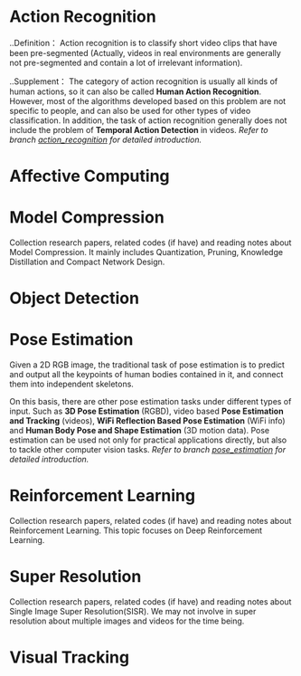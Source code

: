 # Action Recognition
..Definition： Action recognition is to classify short video clips that have been pre-segmented (Actually, videos in real environments are generally not pre-segmented and contain a lot of irrelevant information).

..Supplement： The category of action recognition is usually all kinds of human actions, so it can also be called **Human Action Recognition**. However, most of the algorithms developed based on this problem are not specific to people, and can also be used for other types of video classification. In addition, the task of action recognition generally does not include the problem of **Temporal Action Detection** in videos. *Refer to branch [action_recognition](./action_recognition) for detailed introduction.*


# Affective Computing



# Model Compression
Collection research papers, related codes (if have) and reading notes about Model Compression. It mainly includes Quantization, Pruning, Knowledge Distillation and Compact Network Design.



# Object Detection



# Pose Estimation
Given a 2D RGB image, the traditional task of pose estimation is to predict and output all the keypoints of human bodies contained in it, and connect them into independent skeletons.

On this basis, there are other pose estimation tasks under different types of input. Such as **3D Pose Estimation** (RGBD), video based **Pose Estimation and Tracking** (videos), **WiFi Reflection Based Pose Estimation** (WiFi info) and **Human Body Pose and Shape Estimation** (3D motion data). Pose estimation can be used not only for practical applications directly, but also to tackle other computer vision tasks. *Refer to branch [pose_estimation](./pose_estimation) for detailed introduction.*


# Reinforcement Learning
Collection research papers, related codes (if have) and reading notes about Reinforcement Learning. This topic focuses on Deep Reinforcement Learning.



# Super Resolution
Collection research papers, related codes (if have) and reading notes about Single Image Super Resolution(SISR). We may not involve in super resolution about multiple images and videos for the time being.



# Visual Tracking

